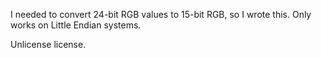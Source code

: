 I needed to convert 24-bit RGB values to 15-bit RGB, so I wrote this.
Only works on Little Endian systems.

Unlicense license.
